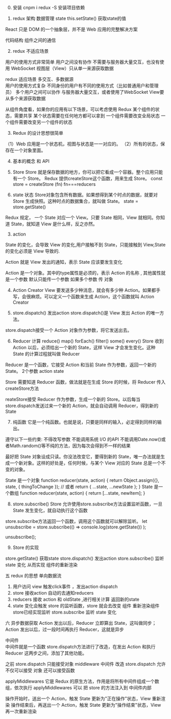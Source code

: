
0. 安装 cnpm i redux -S  安装项目依赖

1. redux 架构  数据管理  state   this.setState() 获取state的值

React 只是 DOM 的一个抽象层，并不是 Web 应用的完整解决方案

代码结构
组件之间的通信



2. redux 不适应场景 

用户的使用方式非常简单
用户之间没有协作
不需要与服务器大量交互，也没有使用 WebSocket
视图层（View）只从单一来源获取数据


redux  适应场景  多交互、多数据源  
用户的使用方式复杂
不同身份的用户有不同的使用方式（比如普通用户和管理员）
多个用户之间可以协作
与服务器大量交互，或者使用了WebSocket
View要从多个来源获取数据

从组件角度看，如果你的应用有以下场景，可以考虑使用 Redux
某个组件的状态，需要共享
某个状态需要在任何地方都可以拿到
一个组件需要改变全局状态
一个组件需要改变另一个组件的状态


3. Redux 的设计思想很简单   

（1）Web 应用是一个状态机，视图与状态是一一对应的。
（2）所有的状态，保存在一个对象里面。



4. 基本的概念 和 API

1. Store 
Store 就是保存数据的地方，你可以把它看成一个容器。整个应用只能有一个 Store。
Redux 提供createStore这个函数，用来生成 Store。
const store = createStore (fn)    fn===reducers


2. state 状态
Store对象包含所有数据。如果想得到某个时点的数据，就要对 Store 生成快照。这种时点的数据集合，就叫做 State。
state = store.getState()

Redux 规定， 一个 State 对应一个 View。只要 State 相同，View 就相同。你知道 State，就知道 View 是什么样，反之亦然。

3. action

State 的变化，会导致 View 的变化,用户接触不到 State，只能接触到 View,State 的变化必须是 View 导致的.

Action 就是 View 发出的通知，表示 State 应该要发生变化 

Action 是一个对象。其中的type属性是必须的，表示 Action 的名称  , 其他属性就是一个参数  默认只能传一个参数 如果多个参数 传 对象 


4. Action Creator 
View 要发送多少种消息，就会有多少种 Action。如果都手写，会很麻烦。可以定义一个函数来生成 Action，这个函数就叫 Action Creator


5. store.dispatch()  发出action 
store.dispatch()是 View 发出 Action 的唯一方法。

store.dispatch接受一个 Action 对象作为参数，将它发送出去。

6. Reducer 计算       reduce()  map() forEach() filter() some() every() 
Store 收到 Action 以后，必须给出一个新的 State，这样 View 才会发生变化。这种 State 的计算过程就叫做 Reducer

Reducer 是一个函数，它接受 Action 和当前 State 作为参数，返回一个新的 State。    2个参数 action state 


Store 需要知道 Reducer 函数，做法就是在生成 Store 的时候，将 Reducer 传入createStore方法

reateStore接受 Reducer 作为参数，生成一个新的 Store。以后每当store.dispatch发送过来一个新的 Action，就会自动调用 Reducer，得到新的 State

7. 纯函数
它是一个纯函数。也就是说，只要是同样的输入，必定得到同样的输出。

遵守以下一些约束:
不得改写参数
不能调用系统 I/O 的API
不能调用Date.now()或者Math.random()等不纯的方法，因为每次会得到不一样的结果

最好把 State 对象设成只读。你没法改变它，要得到新的 State，唯一办法就是生成一个新对象。这样的好处是，任何时候，与某个 View 对应的 State 总是一个不变的对象。

 State 是一个对象
function reducer(state, action) {
  return Object.assign({}, state, { thingToChange });
  // 或者
  return { ...state, ...newState };
}
 State 是一个数组
function reducer(state, action) {
  return [...state, newItem];
}


8. store.subscribe() 
Store 允许使用store.subscribe方法设置监听函数，一旦 State 发生变化，就自动执行这个函数

store.subscribe方法返回一个函数，调用这个函数就可以解除监听。
let unsubscribe = store.subscribe(() =>
  console.log(store.getState())
);

unsubscribe();


9. Store 的实现

store.getState()   获取state
store.dispatch()   发出action
store.subscribe()  监听state 变化 从而实现   组件的重新渲染  


 
五  redux 的思想   单向数据流 

1. 用户访问 view 触发click事件 ，发出action dispatch
2. store 接收action 自动的去通知reducers 
3. reducers 接收 action 和 oldState ,进行相关计算 返回新的state
4. state 变化会触发 store 的监听函数，store 就会去改变 组件 重新渲染组件     store已经实现监听 store.subscribe 监听 state 变化                      



六 异步数据获取 
Action 发出以后，Reducer 立即算出 State，这叫做同步；
Action 发出以后，过一段时间再执行 Reducer，这就是异步


中间件  
中间件就是一个函数
store.dispatch方法进行了改造，在发出 Action 和执行 Reducer 这两步之间，添加了其他功能。

之前 store.dispatch 只能接受对象 
middleware  中间件 改造  store.dispatch 允许不仅可以接受 对象  还可以接受函数 




applyMiddlewares
它是 Redux 的原生方法，作用是将所有中间件组成一个数组，依次执行
applyMiddlewares 可以 把 store  的方法注入到 中间件内部 

操作开始时，送出一个 Action，触发 State 更新为"正在操作"状态，View 重新渲染
操作结束后，再送出一个 Action，触发 State 更新为"操作结束"状态，View 再一次重新渲染